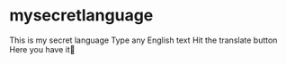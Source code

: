 # mysecretlanguage
This is my secret language
Type any English text 
Hit the translate button
Here you have it👺
